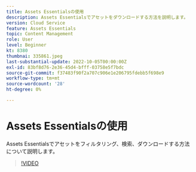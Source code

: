 ```yaml
---
title: Assets Essentialsの使用
description: Assets Essentialsでアセットをダウンロードする方法を説明します。
version: Cloud Service
feature: Assets Essentials
topic: Content Management
role: User
level: Beginner
kt: 8380
thumbnai: 335861.jpeg
last-substantial-update: 2022-10-05T00:00:00Z
exl-id: 83bf8d76-2e36-45d4-bfff-03758e5f7bdc
source-git-commit: f37483f90f2a707c906e1e206795fdebb5f698e9
workflow-type: tm+mt
source-wordcount: '28'
ht-degree: 0%

---
```


# Assets Essentialsの使用

Assets Essentialsでアセットをフィルタリング、検索、ダウンロードする方法について説明します。

>[!VIDEO](https://video.tv.adobe.com/v/335861/?quality=12&learn=on)

